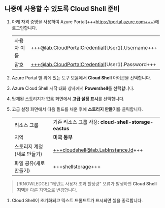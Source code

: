## 나중에 사용할 수 있도록 Cloud Shell 준비 

1. 아래 자격 증명을 사용하여 Azure Portal(+++https://portal.azure.com+++)에 로그인합니다. 

    ||| 
    |--|--| 
    |사용자 이름|+++@lab.CloudPortalCredential(User1).Username+++| 
    |암호|+++@lab.CloudPortalCredential(User1).Password+++| 

1. Azure Portal 맨 위에 있는 도구 모음에서 **Cloud Shell** 아이콘을 선택합니다. 

1. Azure Cloud Shell 시작 대화 상자에서 **Powershell**를 선택합니다. 

1. 탑재된 스토리지가 없음 화면에서 **고급 설정 표시**를 선택합니다. 

1. 고급 설정 화면에서 다음 필드를 채운 후에 **스토리지 만들기**를 클릭합니다. 

    ||| 
    |--|--| 
    |리소스 그룹| 기존 리소스 그룹 사용: **cloud-shell-storage-eastus**| 
    |지역| **미국 동부** | 
    |스토리지 계정(새로 만들기)|+++cloudshell@lab.LabInstance.Id+++| 
    |파일 공유(새로 만들기)|+++shellstorage+++| 

  >[!KNOWLEDGE] "테넌트 사용자 초과 할당량" 오류가 발생하면 **Cloud Shell 지역**을 다른 지역으로 변경합니다. 

1. Cloud Shell이 초기화되고 텍스트 프롬프트가 표시되면 셸을 종료합니다. 

